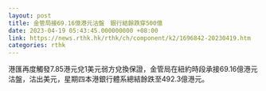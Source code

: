 ```yaml
---
layout: post
title: 金管局接69.16億港元沽盤　銀行結餘跌穿500億
date: 2023-04-19 05:43:45.000000000 +08:00
link: https://news.rthk.hk/rthk/ch/component/k2/1696842-20230419.htm
categories: rthk
---
```


港匯再度觸發7.85港元兌1美元弱方兌換保證，金管局在紐約時段承接69.16億港元沽盤，沽出美元，星期四本港銀行體系總結餘跌至492.3億港元。

